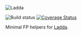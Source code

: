 ![Ladda](https://smallimprovementstech.files.wordpress.com/2017/03/laddalogo-horiz-color-21.png)

![Build status](https://api.travis-ci.org/ladda-js/ladda-fp.svg?branch=master)
[![Coverage Status](https://coveralls.io/repos/github/ladda-js/ladda-fp/badge.svg?branch=master&cache=1)](https://coveralls.io/github/ladda-js/ladda?branch=master)

Minimal FP helpers for [Ladda](https://github.com/ladda-js/ladda).
